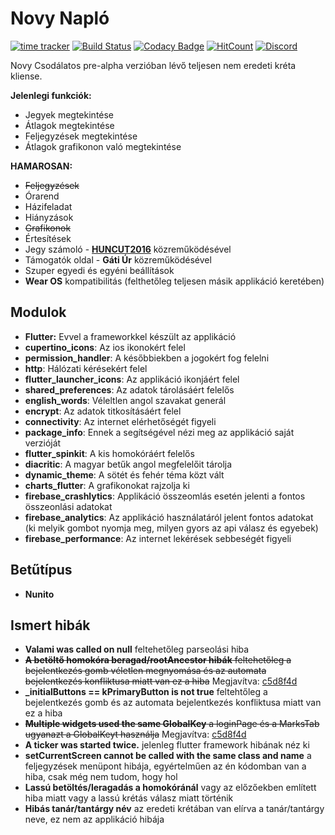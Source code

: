 # Novy Napló
[![time tracker](https://wakatime.com/badge/github/NovySoft/novyNaplo.svg)](https://wakatime.com/badge/github/NovySoft/novyNaplo)
[![Build Status](https://travis-ci.com/NovySoft/novyNaplo.svg?branch=master)](https://travis-ci.com/NovySoft/novyNaplo)
[![Codacy Badge](https://api.codacy.com/project/badge/Grade/f08d8ae48160409997ea32cf95d1a64f)](https://www.codacy.com/manual/Legolaszstudio/novyNaplo?utm_source=github.com&amp;utm_medium=referral&amp;utm_content=NovySoft/novyNaplo&amp;utm_campaign=Badge_Grade)
[![HitCount](http://hits.dwyl.io/NovySoft/novyNaplo.svg)](http://hits.dwyl.io/NovySoft/novyNaplo)
[![Discord](https://img.shields.io/discord/340112709628592139.svg)](http://discord.gg/rmjC4d4)

Novy Csodálatos pre-alpha verzióban lévő teljesen nem eredeti kréta kliense.

**Jelenlegi funkciók:**
*  Jegyek megtekintése
*  Átlagok megtekintése
*  Feljegyzések megtekintése
*  Átlagok grafikonon való megtekintése

**HAMAROSAN:**
*  ~~Feljegyzések~~
*  Órarend
*  Házifeladat
*  Hiányzások
*  ~~Grafikonok~~
*  Értesítések
*  Jegy számoló - **[HUNCUT2016](https://github.com/huncut2016)** közreműködésével
*  Támogatók oldal - **Gáti Úr** közreműködésével
*  Szuper egyedi és egyéni beállítások
*  **Wear OS** kompatibilitás (felthetőleg teljesen másik applikáció keretében)

## Modulok
*  **Flutter:** Evvel a frameworkkel készült az applikáció
*  **cupertino_icons**: Az ios ikonokért felel
*  **permission_handler**: A későbbiekben a jogokért fog felelni
*  **http**: Hálózati kérésekért felel
*  **flutter_launcher_icons**: Az applikáció ikonjáért felel
*  **shared_preferences**: Az adatok tárolásáért felelős
*  **english_words**: Véleltlen angol szavakat generál
*  **encrypt**: Az adatok titkosításáért felel
*  **connectivity**: Az internet elérhetőségét figyeli
*  **package_info**: Ennek a segítségével nézi meg az applikáció saját verzióját
*  **flutter_spinkit**: A kis homokóráért felelős
*  **diacritic**: A magyar betűk angol megfelelőit tárolja
*  **dynamic_theme**: A sötét és fehér téma közt vált
*  **charts_flutter**: A grafikonokat rajzolja ki
*  **firebase_crashlytics**: Applikáció összeomlás esetén jelenti a fontos összeonlási adatokat
*  **firebase_analytics**: Az applikáció használatáról jelent fontos adatokat (ki melyik gombot nyomja meg, milyen gyors az api válasz és egyebek)
*  **firebase_performance**: Az internet lekérések sebbeségét figyeli

## Betűtípus
*  **Nunito**

## Ismert hibák
*  **Valami was called on null** feltehetőleg parseolási hiba
*  ~~**A betöltő homokóra beragad/rootAncestor hibák** feltehetőleg a bejelentkezés gomb véletlen megnyomása és az automata bejelentkezés konfliktusa miatt van ez a hiba~~ Megjavítva: [c5d8f4d](https://github.com/NovySoft/novyNaplo/commit/c5d8f4dc18225fc848af0f70681b2d5ea9d88a0c)
*  **_initialButtons == kPrimaryButton is not true** feltehtőleg a bejelentkezés gomb és az automata bejelentkezés konfliktusa miatt van ez a hiba
*  ~~**Multiple widgets used the same GlobalKey** a loginPage és a MarksTab ugyanazt a GlobalKeyt használja~~ Megjavítva: [c5d8f4d](https://github.com/NovySoft/novyNaplo/commit/c5d8f4dc18225fc848af0f70681b2d5ea9d88a0c)
*  **A ticker was started twice.** jelenleg flutter framework hibának néz ki
*  **setCurrentScreen cannot be called with the same class and name** a feljegyzések menüpont hibája, egyértelműen az én kódomban van a hiba, csak még nem tudom, hogy hol
*  **Lassú betöltés/leragadás a homokóránál** vagy az előzőekben említett hiba miatt vagy a lassú krétás válasz miatt történik
*  **Hibás tanár/tantárgy név** az eredeti krétában van elírva a tanár/tantárgy neve, ez nem az applikáció hibája